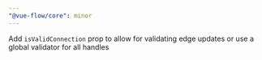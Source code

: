 ```yaml
---
"@vue-flow/core": minor
---
```


Add `isValidConnection` prop to allow for validating edge updates or use a global validator for all handles
